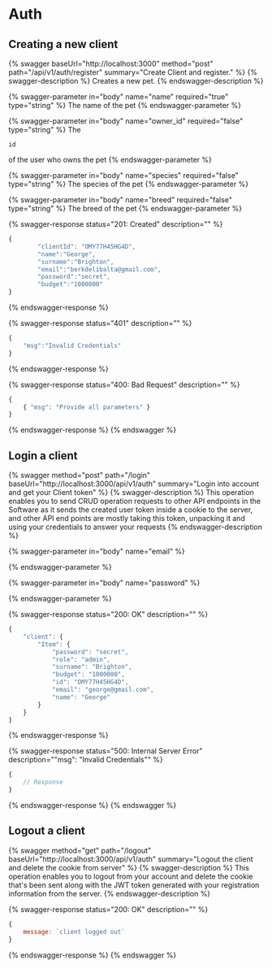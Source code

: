 # Auth

## Creating a new client

{% swagger baseUrl="http://localhost:3000" method="post" path="/api/v1/auth/register" summary="Create Client and register." %}
{% swagger-description %}
Creates a new pet.
{% endswagger-description %}

{% swagger-parameter in="body" name="name" required="true" type="string" %}
The name of the pet
{% endswagger-parameter %}

{% swagger-parameter in="body" name="owner_id" required="false" type="string" %}
The 

`id`

 of the user who owns the pet
{% endswagger-parameter %}

{% swagger-parameter in="body" name="species" required="false" type="string" %}
The species of the pet
{% endswagger-parameter %}

{% swagger-parameter in="body" name="breed" required="false" type="string" %}
The breed of the pet
{% endswagger-parameter %}

{% swagger-response status="201: Created" description="" %}
```javascript
{
    	"clientId": "OMY77H45HG4D",
    	"name":"George",
    	"surname":"Brighton",
    	"email":"berkdelibalta@gmail.com",
    	"password":"secret",
    	"budget":"1000000"
}
```
{% endswagger-response %}

{% swagger-response status="401" description="" %}
```javascript
{
    "msg":"Invalid Credentials"
}
```
{% endswagger-response %}

{% swagger-response status="400: Bad Request" description="" %}
```javascript
{
    { "msg": "Provide all parameters" }
}
```
{% endswagger-response %}
{% endswagger %}

## Login a client

{% swagger method="post" path="/login" baseUrl="http://localhost:3000/api/v1/auth" summary="Login into account and get your Client token" %}
{% swagger-description %}
This operation enables you to send CRUD operation requests to other API endpoints in the Software as it sends the created user token inside a cookie to the server, and other API end points are mostly taking this token, unpacking it and using your credentials to answer your requests
{% endswagger-description %}

{% swagger-parameter in="body" name="email" %}

{% endswagger-parameter %}

{% swagger-parameter in="body" name="password" %}

{% endswagger-parameter %}

{% swagger-response status="200: OK" description="" %}
```javascript
{
    "client": {
        "Item": {
            "password": "secret",
            "role": "admin",
            "surname": "Brighton",
            "budget": "1000000",
            "id": "OMY77H45HG4D",
            "email": "george@gmail.com",
            "name": "George"
        }
    }
}
```
{% endswagger-response %}

{% swagger-response status="500: Internal Server Error" description=""msg": "Invalid Credentials"" %}
```javascript
{
    // Response
}
```
{% endswagger-response %}
{% endswagger %}

## Logout a client

{% swagger method="get" path="/logout" baseUrl="http://localhost:3000/api/v1/auth" summary="Logout the client and delete the cookie from server" %}
{% swagger-description %}
This operation enables you to logout from your account and delete the cookie that's been sent along with the JWT token generated with your registration information from the server.
{% endswagger-description %}

{% swagger-response status="200: OK" description="" %}
```javascript
{
    message: `client logged out` 
}
```
{% endswagger-response %}
{% endswagger %}

